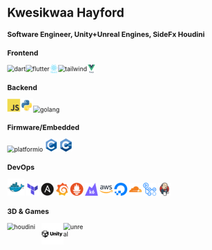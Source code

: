 <h1>Kwesikwaa Hayford</h1>
<h3>Software Engineer, Unity+Unreal Engines, SideFx Houdini</h3>
<div >

</div>
<!-- <div align="center">
  
<h3>Connect with me:</h3>
<p>
<a href="https://dev.to/kwesikwaa" target="blank"><img align="center" src="https://raw.githubusercontent.com/rahuldkjain/github-profile-readme-generator/master/src/images/icons/Social/devto.svg" alt="kwesikwaa" height="20" width="20" /></a>
<a href="https://linkedin.com/in/kwesikwaa" target="blank"><img align="center" src="https://raw.githubusercontent.com/rahuldkjain/github-profile-readme-generator/master/src/images/icons/Social/linked-in-alt.svg" alt="kwesikwaa" height="20" width="20" /></a>
<a href="https://stackoverflow.com/users/kwesikwaa" target="blank"><img align="center" src="https://raw.githubusercontent.com/rahuldkjain/github-profile-readme-generator/master/src/images/icons/Social/stack-overflow.svg" alt="kwesikwaa" height="20" width="20" /></a>
<a href="https://hashnode.com/kwesikwaa" target="blank"><img align="center" src="https://raw.githubusercontent.com/rahuldkjain/github-profile-readme-generator/master/src/images/icons/Social/hashnode.svg" alt="kwesikwaa" height="20" width="20" /></a>
</p>
</div>
 -->
<div>
<h3>Frontend</h3>
<p ><img src="https://www.vectorlogo.zone/logos/dartlang/dartlang-icon.svg" alt="dart" width="20" height="20" align="center"/><img src="https://www.vectorlogo.zone/logos/flutterio/flutterio-icon.svg" alt="flutter" width="20" height="20" align="center"/><img src="https://raw.githubusercontent.com/devicons/devicon/master/icons/react/react-original-wordmark.svg" alt="react" width="20" height="20" align="center"/><img src="https://www.vectorlogo.zone/logos/tailwindcss/tailwindcss-icon.svg" alt="tailwind" width="20" height="20" align="center"/><img src="https://raw.githubusercontent.com/devicons/devicon/master/icons/vuejs/vuejs-original-wordmark.svg" alt="vuejs" width="20" height="20" align="center"/></p>
</div>

<div>
<h3 >Backend</h3>
<div> <img src="https://raw.githubusercontent.com/devicons/devicon/master/icons/javascript/javascript-original.svg" alt="javascript" width="30" height="30"/><img src="https://raw.githubusercontent.com/devicons/devicon/master/icons/python/python-original.svg" alt="python" width="30" height="30"/><img src="https://www.vectorlogo.zone/logos/golang/golang-icon.svg" alt="golang" width="50" height="50"/>
</div>

<div>
<h3 >Firmware/Embedded</h3>
<div><img src="https://avatars.githubusercontent.com/u/11621357?s=200&v=4" alt="platformio" width="30" height="30"/> <img src="https://github.com/devicons/devicon/blob/master/icons/c/c-original.svg" alt="c" width="30" height="30"/> <img src="https://github.com/devicons/devicon/blob/master/icons/cplusplus/cplusplus-original.svg" alt="c++" width="30" height="30"/> 
</div>

<div>
<h3 >DevOps</h3>
<div> <img src="https://github.com/devicons/devicon/blob/master/icons/docker/docker-original.svg" alt="docker" width="40" height="40"/> <img src="https://github.com/devicons/devicon/blob/master/icons/terraform/terraform-original.svg" alt="terraform" width="30" height="30"/> <img src="https://github.com/devicons/devicon/blob/master/icons/ansible/ansible-original.svg" alt="ansible" width="30" height="30"/> <img src="https://github.com/devicons/devicon/blob/master/icons/grafana/grafana-original.svg" alt="grafana" width="30" height="30"/> <img src="https://github.com/devicons/devicon/blob/master/icons/prometheus/prometheus-original.svg" alt="prometheus" width="30" height="30"/> <img src="https://github.com/devicons/devicon/blob/master/icons/k6/k6-original.svg" alt="k6" width="30" height="30"/> <img src="https://github.com/devicons/devicon/blob/master/icons/amazonwebservices/amazonwebservices-original-wordmark.svg" alt="aws" width="30" height="30"/> <img src="https://github.com/devicons/devicon/blob/master/icons/digitalocean/digitalocean-original.svg" alt="do" width="30" height="30"/> <img src="https://github.com/devicons/devicon/blob/master/icons/cloudflare/cloudflare-original.svg" alt="cloudflare" width="30" height="30"/> <img src="https://github.com/devicons/devicon/blob/master/icons/githubactions/githubactions-original.svg" alt="githubactions" width="30" height="30"/> <img src="https://github.com/devicons/devicon/blob/master/icons/jenkins/jenkins-original.svg" alt="jenkins" width="30" height="30"/>
</div>

<h3>3D & Games</h3>
<div style="display: flex">
<img src="https://static.sidefx.com/images/ui/sfx_logo.svg" alt="houdini" width="80" height="80"/> <img src="https://github.com/devicons/devicon/blob/master/icons/unity/unity-original-wordmark.svg" alt="unity" width="50" height="50"/> <img src="https://cms-assets.unrealengine.com/qiFQiyH6TiuMdOIA5yZJ" alt="unreal" width="50" height="50"/> 
</div>

</div>
